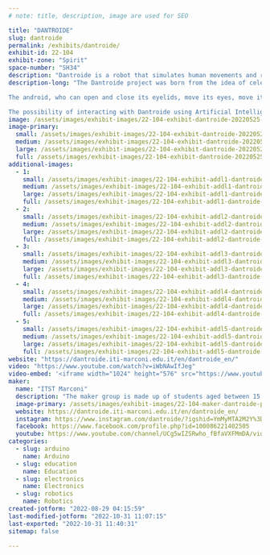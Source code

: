 ```yaml
---
# note: title, description, image are used for SEO

title: "DANTROIDE"
slug: dantroide
permalink: /exhibits/dantroide/
exhibit-id: 22-104
exhibit-zone: "Spirit"
space-number: "SH34"
description: "Dantroide is a robot that simulates human movements and recites triplets from the Divine Comedy."
description-long: "The Dantroide project was born from the idea of ​​celebrating the great poet on the occasion of the 700th anniversary of his death in a modern key, by combining, in a transversal way, skills from different disciplinary areas. It is a robot with a Dantesque appearance that simulates human movements, introduces itself, recites selected triplets from the Divine Comedy and illustrates a selection of words from the lexicon used by the poet, contextualizing their meaning. The study of Dante&#039;s words was carried out by the students with the guidance of the Accademia della Crusca of Florence*, partner of the project, which participated in the educational event at the end of the school year, expressing great satisfaction for the work done. The project stands out for its peculiarity in the linguistic-literary, electronic and computer fields.

The android, who can open and close its eyelids, move its eyes, move its mouth to speak, nod and disagree, greet with his hand, is interfaced with a specially designed app. 

The possibility of interacting with Dantroide using Artificial Intelligence is under development. Specifically, we are studying a machine learning model capable of making the android speak in the style of Dante Alighieri. The technique used is that of Machine Learning, which allows machines to learn directly through examples. The text used for learning is The Divine Comedy. The artificial neural network learns the statistical correlations that exist between words, thus learning the artist&#039;s style and simulating the creative behavior of a human being."
image: /assets/images/exhibit-images/22-104-exhibit-dantroide-20220525-161511-large.jpg
image-primary: 
  small: /assets/images/exhibit-images/22-104-exhibit-dantroide-20220525-161511-small.jpg
  medium: /assets/images/exhibit-images/22-104-exhibit-dantroide-20220525-161511-medium.jpg
  large: /assets/images/exhibit-images/22-104-exhibit-dantroide-20220525-161511-large.jpg
  full: /assets/images/exhibit-images/22-104-exhibit-dantroide-20220525-161511-full.jpg
additional-images: 
  - 1:
    small: /assets/images/exhibit-images/22-104-exhibit-addl1-dantroide-5cad056f-915f-437f-b83b-4fafbe94ffdf-1024x1024-small.jpg
    medium: /assets/images/exhibit-images/22-104-exhibit-addl1-dantroide-5cad056f-915f-437f-b83b-4fafbe94ffdf-1024x1024-medium.jpg
    large: /assets/images/exhibit-images/22-104-exhibit-addl1-dantroide-5cad056f-915f-437f-b83b-4fafbe94ffdf-1024x1024-large.jpg
    full: /assets/images/exhibit-images/22-104-exhibit-addl1-dantroide-5cad056f-915f-437f-b83b-4fafbe94ffdf-1024x1024-full.jpg
  - 2:
    small: /assets/images/exhibit-images/22-104-exhibit-addl2-dantroide-img-0134-270x270-small.jpg
    medium: /assets/images/exhibit-images/22-104-exhibit-addl2-dantroide-img-0134-270x270-medium.jpg
    large: /assets/images/exhibit-images/22-104-exhibit-addl2-dantroide-img-0134-270x270-large.jpg
    full: /assets/images/exhibit-images/22-104-exhibit-addl2-dantroide-img-0134-270x270-full.jpg
  - 3:
    small: /assets/images/exhibit-images/22-104-exhibit-addl3-dantroide-p1050743-270x270-small.jpg
    medium: /assets/images/exhibit-images/22-104-exhibit-addl3-dantroide-p1050743-270x270-medium.jpg
    large: /assets/images/exhibit-images/22-104-exhibit-addl3-dantroide-p1050743-270x270-large.jpg
    full: /assets/images/exhibit-images/22-104-exhibit-addl3-dantroide-p1050743-270x270-full.jpg
  - 4:
    small: /assets/images/exhibit-images/22-104-exhibit-addl4-dantroide-p1050756-270x270-small.jpg
    medium: /assets/images/exhibit-images/22-104-exhibit-addl4-dantroide-p1050756-270x270-medium.jpg
    large: /assets/images/exhibit-images/22-104-exhibit-addl4-dantroide-p1050756-270x270-large.jpg
    full: /assets/images/exhibit-images/22-104-exhibit-addl4-dantroide-p1050756-270x270-full.jpg
  - 5:
    small: /assets/images/exhibit-images/22-104-exhibit-addl5-dantroide-photo-2021-12-02-15-43-56-270x270-small.jpg
    medium: /assets/images/exhibit-images/22-104-exhibit-addl5-dantroide-photo-2021-12-02-15-43-56-270x270-medium.jpg
    large: /assets/images/exhibit-images/22-104-exhibit-addl5-dantroide-photo-2021-12-02-15-43-56-270x270-large.jpg
    full: /assets/images/exhibit-images/22-104-exhibit-addl5-dantroide-photo-2021-12-02-15-43-56-270x270-full.jpg
website: "https://dantroide.iti-marconi.edu.it/en/dantroide_en/"
video: "https://www.youtube.com/watch?v=iWbNAwIfJeg"
video-embed: '<iframe width="1024" height="576" src="https://www.youtube.com/embed/iWbNAwIfJeg?feature=oembed" frameborder="0" allow="accelerometer; autoplay; clipboard-write; encrypted-media; gyroscope; picture-in-picture" allowfullscreen title="Dantroide"></iframe>'
maker: 
  name: "ITST Marconi"
  description: "The maker group is made up of students aged between 15 and 17 enrolled in a technical institute (a secondary school) in Campobasso (Italy). The group has transversal skills as the students are enrolled in literature, computer science and electronics courses. In the project the students were followed and supported by their respective teachers."
  image-primary: /assets/images/exhibit-images/22-104-maker-dantroide-pddocnvu-400x400-medium.jpg
  website: https://dantroide.iti-marconi.edu.it/en/dantroide_en/
  instagram: https://www.instagram.com/dantroide/?igshid=YmMyMTA2M2Y%3D
  facebook: https://www.facebook.com/profile.php?id=100086221402505
  youtube: https://www.youtube.com/channel/UCg5wIZSRwho_fBfaVXFMmDA/videos
categories: 
  - slug: arduino
    name: Arduino
  - slug: education
    name: Education
  - slug: electronics
    name: Electronics
  - slug: robotics
    name: Robotics
created-jotform: "2022-08-29 04:15:59"
last-modified-jotform: "2022-10-31 11:07:15"
last-exported: "2022-10-31 11:40:31"
sitemap: false

---
```

